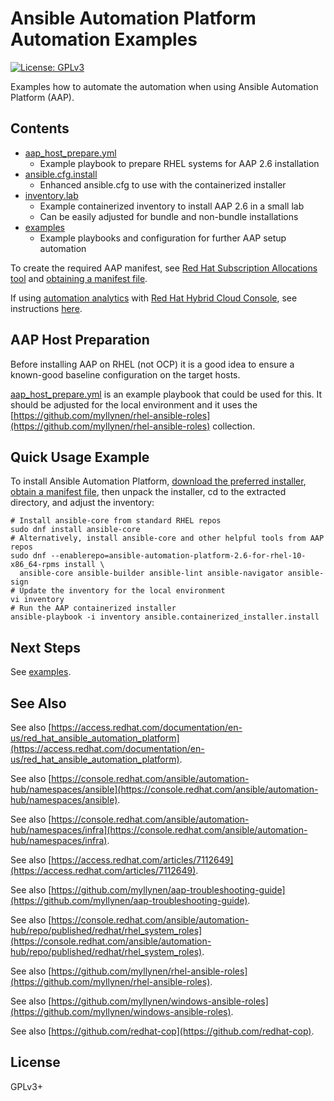 # Ansible Automation Platform Automation Examples

[![License: GPLv3](https://img.shields.io/badge/license-GPLv3-brightgreen.svg)](https://www.gnu.org/licenses/gpl-3.0)

Examples how to automate the automation when using Ansible Automation
Platform (AAP).

## Contents

* [aap_host_prepare.yml](aap_host_prepare.yml)
  * Example playbook to prepare RHEL systems for AAP 2.6 installation
* [ansible.cfg.install](ansible.cfg.install)
  * Enhanced ansible.cfg to use with the containerized installer
* [inventory.lab](inventory.lab)
  * Example containerized inventory to install AAP 2.6 in a small lab
  * Can be easily adjusted for bundle and non-bundle installations
* [examples](examples)
  * Example playbooks and configuration for further AAP setup automation

To create the required AAP manifest, see
[Red Hat Subscription Allocations tool](https://access.redhat.com/management/subscription_allocations)
and
[obtaining a manifest file](https://docs.redhat.com/en/documentation/red_hat_ansible_automation_platform/2.6/html/containerized_installation/assembly-gateway-licensing#assembly-aap-obtain-manifest-files).

If using
[automation analytics](https://docs.redhat.com/en/documentation/red_hat_ansible_automation_platform/2.6/html/using_automation_analytics/index)
with
[Red Hat Hybrid Cloud Console](https://console.redhat.com/ansible/),
see instructions [here](https://access.redhat.com/articles/7112649).

## AAP Host Preparation

Before installing AAP on RHEL (not OCP) it is a good idea to ensure a
known-good baseline configuration on the target hosts.

[aap_host_prepare.yml](aap_host_prepare.yml) is an example playbook that
could be used for this. It should be adjusted for the local environment
and it uses the
[https://github.com/myllynen/rhel-ansible-roles](https://github.com/myllynen/rhel-ansible-roles)
collection.

## Quick Usage Example

To install Ansible Automation Platform,
[download the preferred installer](https://access.redhat.com/downloads/content/480/),
[obtain a manifest file](https://docs.redhat.com/en/documentation/red_hat_ansible_automation_platform/2.6/html/containerized_installation/assembly-gateway-licensing#assembly-aap-obtain-manifest-files),
then unpack the installer, cd to the extracted directory, and adjust the
inventory:

```
# Install ansible-core from standard RHEL repos
sudo dnf install ansible-core
# Alternatively, install ansible-core and other helpful tools from AAP repos
sudo dnf --enablerepo=ansible-automation-platform-2.6-for-rhel-10-x86_64-rpms install \
  ansible-core ansible-builder ansible-lint ansible-navigator ansible-sign
# Update the inventory for the local environment
vi inventory
# Run the AAP containerized installer
ansible-playbook -i inventory ansible.containerized_installer.install
```

## Next Steps

See [examples](examples).

## See Also

See also
[https://access.redhat.com/documentation/en-us/red_hat_ansible_automation_platform](https://access.redhat.com/documentation/en-us/red_hat_ansible_automation_platform).

See also
[https://console.redhat.com/ansible/automation-hub/namespaces/ansible](https://console.redhat.com/ansible/automation-hub/namespaces/ansible).

See also
[https://console.redhat.com/ansible/automation-hub/namespaces/infra](https://console.redhat.com/ansible/automation-hub/namespaces/infra).

See also
[https://access.redhat.com/articles/7112649](https://access.redhat.com/articles/7112649).

See also
[https://github.com/myllynen/aap-troubleshooting-guide](https://github.com/myllynen/aap-troubleshooting-guide).

See also
[https://console.redhat.com/ansible/automation-hub/repo/published/redhat/rhel_system_roles](https://console.redhat.com/ansible/automation-hub/repo/published/redhat/rhel_system_roles).

See also
[https://github.com/myllynen/rhel-ansible-roles](https://github.com/myllynen/rhel-ansible-roles).

See also
[https://github.com/myllynen/windows-ansible-roles](https://github.com/myllynen/windows-ansible-roles).

See also
[https://github.com/redhat-cop](https://github.com/redhat-cop).

## License

GPLv3+
